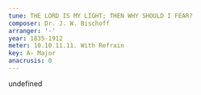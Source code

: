 ```yaml
---
tune: THE LORD IS MY LIGHT; THEN WHY SHOULD I FEAR?
composer: Dr. J. W. Bischoff
arranger: '-'
year: 1835-1912
meter: 10.10.11.11. With Refrain
key: A♭ Major
anacrusis: 0
---
```

undefined